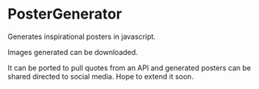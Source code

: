 # PosterGenerator
Generates inspirational posters in javascript.

Images generated can be downloaded.

It can be ported to pull quotes from an API and generated posters can be shared directed to social media.
Hope to extend it soon.
